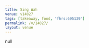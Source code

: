 ```yaml
---
title: Sing Wah
venue: v14027
tags: [takeaway, food, "fhrs:695139"]
permalink: /v/14027/
layout: venue
---
```

null